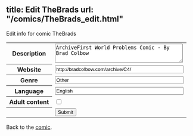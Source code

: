 title: Edit TheBrads
url: "/comics/TheBrads_edit.html"
---
Edit info for comic TheBrads

<form name="comic" action="http://gaepostmail.appspot.com/comic/" method="post">
<table class="comicinfo">
<tr>
<th>Description</th><td><textarea name="description" cols="40" rows="3">ArchiveFirst World Problems Comic - By Brad Colbow</textarea></td>
</tr>
<tr>
<th>Website</th><td><input type="text" name="url" value="http://bradcolbow.com/archive/C4/" size="40"/></td>
</tr>
<tr>
<th>Genre</th><td><input type="text" name="genre" value="Other" size="40"/></td>
</tr>
<tr>
<th>Language</th><td><input type="text" name="language" value="English" size="40"/></td>
</tr>
<tr>
<th>Adult content</th><td><input type="checkbox" name="adult" value="adult" /></td>
</tr>
<tr>
<th></th><td>
<input type="hidden" name="comic" value="TheBrads" />
<input type="submit" name="submit" value="Submit" />
</td>
</tr>
</table>
</form>

Back to the [comic](TheBrads.html).
